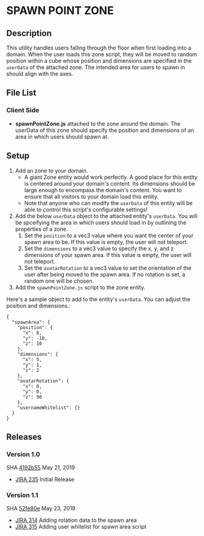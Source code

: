 # SPAWN POINT ZONE

## Description
This utility handles users falling through the floor when first loading into a domain. When the user loads this zone script, they will be moved to random position within a cube whose position and dimensions are specified in the `userData` of the  attached zone. The intended area for users to spawn in should align with the axes.

## File List
### Client Side
* **spawnPointZone.js** attached to the zone around the domain. The userData of this zone should specify the position and dimensions of an area in which users should spawn at.

## Setup
1. Add an zone to your domain.
    - A giant Zone entity would work perfectly. A good place for this entity is centered around your domain's content. Its dimensions should be large enough to encompass the domain's content. You want to ensure that all visitors to your domain load this entity.
    - Note that anyone who can modify the `userData` of this entity will be able to control this script's configurable settings!
2. Add the below `userData` object to the attached entity's `userData`. You will be spceifying the area in which users should load in by outlining the properties of a zone.
    1. Set the `position` to a vec3 value where you want the center of your spawn area to be. If this value is empty, the user will not teleport.
    2. Set the `dimensions` to a vec3 value to specify the x, y, and z dimensions of your spawn area. If this value is empty, the user will not teleport.
    3. Set the  `avatarRotation` to a vec3 value to set the orientation of the user after being moved to the spawn area. If no rotation is set, a random one will be chosen.
3. Add the `spawnPointZone.js` script to the zone entity.

Here's a sample object to add to the entity's `userData`. You can adjust the position and dimensions.:
```
{
  "spawnArea": {
    "position": {
      "x": 8,
      "y": -10,
      "z": 10
    },
    "dimensions": {
      "x": 5,
      "y": 1,
      "z": 2
    },
    "avatarRotation": {
      "x": 0,
      "y": 0,
      "z": 90
    },
    "usernameWhitelist": {}
  }
}
```

## Releases
### Version 1.0
SHA [4192b55](https://github.com/highfidelity/hifi-content/commits/4192b55) May 21, 2019
- [JIRA 235](https://highfidelity.atlassian.net/browse/BUGZ-235)   Initial Release

### Version 1.1
SHA [52fe80e](https://github.com/highfidelity/hifi-content/commits/52fe80e) May 23, 2019   

- [JIRA 314](https://highfidelity.atlassian.net/browse/BUGZ-314) Adding rotation data to the spawn area
- [JIRA 315](https://highfidelity.atlassian.net/browse/BUGZ-315) Adding user whitelist for spawn area script









